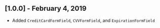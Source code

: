 ## [1.0.0] - February 4, 2019

* Added `CreditCardFormField`, `CVVFormField`, and `ExpirationFormField`
